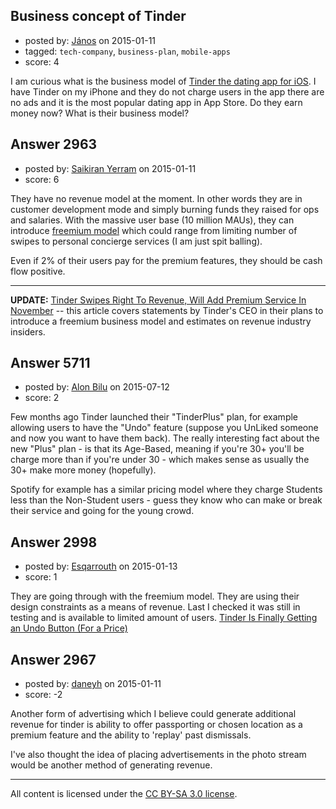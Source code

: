 ## Business concept of Tinder

- posted by: [János](https://stackexchange.com/users/85903/j-nos) on 2015-01-11
- tagged: `tech-company`, `business-plan`, `mobile-apps`
- score: 4

<p>I am curious what is the business model of <a href="https://itunes.apple.com/us/app/tinder/id547702041?mt=8" rel="nofollow">Tinder the dating app for iOS</a>. I have Tinder on my iPhone and they do not charge users in the app there are no ads and it is the most popular dating app in App Store. Do they earn money now? What is their business model?</p>



## Answer 2963

- posted by: [Saikiran Yerram](https://stackexchange.com/users/455854/saikiran-yerram) on 2015-01-11
- score: 6

<p>They have no revenue model at the moment. In other words they are in customer development mode and simply burning  funds they raised for ops and salaries.
With the massive user base (10 million MAUs), they can introduce <a href="http://en.wikipedia.org/wiki/Freemium" rel="nofollow">freemium model</a> which could range from limiting number of swipes to personal concierge services (I am just spit balling).</p>

<p>Even if 2% of their users pay for the premium features, they should be cash flow positive.</p>

<hr>

<p><strong>UPDATE:</strong> <a href="http://www.forbes.com/sites/stevenbertoni/2014/10/20/tinder-swipes-right-to-revenue-will-add-premium-service-in-november/" rel="nofollow">Tinder Swipes Right To Revenue, Will Add Premium Service In November</a> -- this article covers statements by Tinder's CEO in their plans to introduce a freemium business model and estimates on revenue industry insiders. </p>



## Answer 5711

- posted by: [Alon Bilu](https://stackexchange.com/users/6599046/alon-bilu) on 2015-07-12
- score: 2

<p>Few months ago Tinder launched their "TinderPlus" plan, for example allowing users to have the "Undo" feature (suppose you UnLiked someone and now you want to have them back). The really interesting fact about the new "Plus" plan - is that its Age-Based, meaning if you're 30+ you'll be charge more than if you're under 30 - which makes sense as usually the 30+ make more money (hopefully).</p>

<p>Spotify for example has a similar pricing model where they charge Students less than the Non-Student users - guess they know who can make or break their service and going for the young crowd.</p>



## Answer 2998

- posted by: [Esqarrouth](https://stackexchange.com/users/3055586/esqarrouth) on 2015-01-13
- score: 1

<p>They are going through with the freemium model. They are using their design constraints as a means of revenue. Last I checked it was still in testing and is available to limited amount of users. <a href="http://gizmodo.com/tinder-is-finally-getting-undo-for-a-price-1654737710" rel="nofollow">Tinder Is Finally Getting an Undo Button (For a Price)</a></p>



## Answer 2967

- posted by: [daneyh](https://stackexchange.com/users/5609549/daneyh) on 2015-01-11
- score: -2

<p>Another form of advertising which I believe could generate additional revenue for tinder is ability to offer passporting or chosen location as a premium feature and the ability to 'replay' past dismissals.</p>

<p>I've also thought the idea of placing advertisements in the photo stream would be another method of generating revenue.</p>




---

All content is licensed under the [CC BY-SA 3.0 license](https://creativecommons.org/licenses/by-sa/3.0/).
